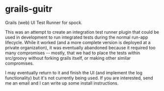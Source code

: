 grails-guitr
============

Grails (web) UI Test Runner for spock.

This was an attempt to create an integration test runner plugin that could be used in development to run integrated tests during the normal run-app lifecycle. While it worked (and a more complete version is deployed at a private organization), it was eventually abandoned because it required too many compromises -- mostly, that we had to place the tests within src/groovy without forking grails itself, or making other similar compromises. 

I may eventually return to it and finish the UI (and implement the log functionality) but it's not currently being used. If you are interested, send me an email and I can write up some install instructions. 
